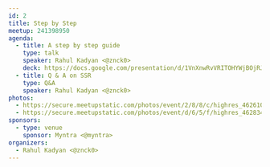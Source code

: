 ```yaml
---
id: 2
title: Step by Step
meetup: 241398950
agenda:
  - title: A step by step guide
    type: talk
    speaker: Rahul Kadyan <@znck0>
    deck: https://docs.google.com/presentation/d/1VnXnwRvVRITOHYWjBOjRJqxcFbqrHo2G4P-W9C3KQTk
  - title: Q & A on SSR
    type: Q&A
    speaker: Rahul Kadyan <@znck0>
photos:
  - https://secure.meetupstatic.com/photos/event/2/8/8/c/highres_462610380.jpeg
  - https://secure.meetupstatic.com/photos/event/d/6/5/f/highres_462834879.jpeg
sponsors:
  - type: venue
    sponsor: Myntra <@myntra>
organizers:
  - Rahul Kadyan <@znck0>
---
```


<EventPage />
